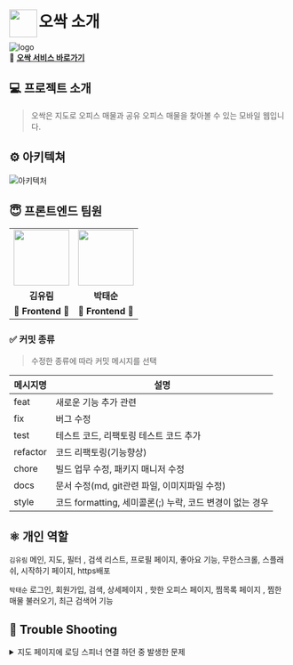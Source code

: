 # <img src="https://avatars.githubusercontent.com/u/104211703?s=200&v=4" align=left width=50 >오싹 소개

![logo](https://velog.velcdn.com/images/ryurim0109/post/617aad8d-f4d4-45a9-9efc-eb23f73b55de/image.jpg)
<br>
👻 **[오싹 서비스 바로가기](https://ossack.shop/)**

## 💻 프로젝트 소개

> 오싹은 지도로 오피스 매물과 공유 오피스 매물을 찾아볼 수 있는 모바일 웹입니다.

## ⚙️ 아키텍쳐

![아키텍처](https://velog.velcdn.com/images/ryurim0109/post/0a30cec0-d32e-4e37-ba69-61c34a43916f/image.jpg)

## 😇‍ 프론트엔드 팀원

<table>
  <tr>
    <td align="center"><a href="https://github.com/ryurim0109"><img src="https://avatars.githubusercontent.com/u/96809979?v=4" width="100px" /></a></td>
    <td align="center"><a href="https://github.com/devkevinsoon"><img src="https://avatars.githubusercontent.com/u/83892403?v=4" width="100px" /></a></td>
   
  </tr>
  <tr>
    <td align="center"><b>김유림</b></td>
    <td align="center"><b>박태순</b></td>
    
  </tr>
  <tr>
    <td align="center"><b>🤩 Frontend 🤩 </b></td>
    <td align="center"><b>🤩 Frontend 🤩 </b></td>
   
  </tr>
</table>

### ✅ 커밋 종류

> 수정한 종류에 따라 커밋 메시지를 선택

| 메시지명 | 설명                                                     |
| -------- | -------------------------------------------------------- |
| feat     | 새로운 기능 추가 관련                                    |
| fix      | 버그 수정                                                |
| test     | 테스트 코드, 리팩토링 테스트 코드 추가                   |
| refactor | 코드 리팩토링(기능향상)                                  |
| chore    | 빌드 업무 수정, 패키지 매니저 수정                       |
| docs     | 문서 수정(md, git관련 파일, 이미지파일 수정)             |
| style    | 코드 formatting, 세미콜론(;) 누락, 코드 변경이 없는 경우 |

## ⚛️ 개인 역할

<code>김유림</code> 메인, 지도, 필터 , 검색 리스트, 프로필 페이지, 좋아요 기능, 무한스크롤, 스플래쉬, 시작하기 페이지, https배포

<code>박태순</code> 로그인, 회원가입, 검색, 상세페이지 , 핫한 오피스 페이지, 찜목록 페이지 , 찜한 매물 불러오기, 최근 검색어 기능

## 🔨 Trouble Shooting

<details markdown="1">
<summary>지도 페이지에 로딩 스피너 연결 하던 중 발생한 문제</summary>
  
### ✅ 문제상황

> 지도페이지 들어오면, 매물들을 못 불러와서 로딩 스피너만 계속 뜨는 문제 발생
> onDragend이벤트가 발생할 시에만 매물들이 불러와져서 이러한 문제가 발생하는 것이라고 판단

### ✅ 해결

> 카카오 map안에 내장되어있는 지도 영역을 호출하는 메소드를 사용하여  
> map이 있을 때만 dispatch를 1번 실행하여 해결함
> <br/>

### ✅ 해결코드

```
const po = {

    swLatLng: {
      lat: map?.getBounds().getSouthWest().getLat(),
      lng: map?.getBounds().getSouthWest().getLng(),
    },
    neLatLng: {
      lat: map?.getBounds().getNorthEast().getLat(),
      lng: map?.getBounds().getNorthEast().getLng(),
    },};

useEffect(() => {
if (map && name === "office") {
dispatch(mapActions.getOfficeData(po, level, router));
} else if (map && name === "share") {
dispatch(mapActions.getShareData(po, level));
}
}, [map]);
```

</br>

### 👀 사용 라이브러리 👀

<div>
<img src="https://img.shields.io/badge/react-1496FF?style=flat&logo=react&logoColor=white">
<img src="https://img.shields.io/badge/axios-yellow?style=flat&logo=axios&logoColor=white">
<img src="https://img.shields.io/badge/redux-764ABC?style=flat&logo=redux&logoColor=EF2D5E">
<img src="https://img.shields.io/badge/immer-106ece?style=flat&logo=immer&logoColor=immer">
<img src="https://img.shields.io/badge/GreenSock-88ce02?style=flat&logo=GreenSock&logoColor=ffffff">
<img src="https://img.shields.io/badge/styledcomponents-DB7093?style=flat&logo=styledcomponents&logoColor=white">
<img src='https://img.shields.io/badge/yarn-v1.22.17-yellow?logo=yarn'/>
  <img src='https://img.shields.io/badge/AWS-Amazon AWS-yellow?logo=Amazon AWS'/>
   <img src='https://img.shields.io/badge/Amazon S3-569A31?logo=Amazon S3&logoColor=white'/>
  <img src='https://img.shields.io/badge/CLOUDFRONT-1261FE?logo=cloudfront'/>
</div>
